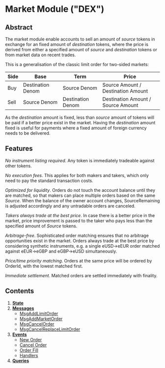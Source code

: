 # Market Module ("DEX")

## Abstract

The market module enable accounts to sell an amount of *source* tokens in exchange for an fixed amount of *destination* tokens, where the price is derived from either a specified amount of *source* and *destination* tokens or from market data on recent trades.

This is a generalisation of the classic limit order for two-sided markets:

| Side | Base | Term | Price |
|------|------|------|-------|
| Buy  | Destination Denom | Source Denom | Source Amount / Destination Amount |
| Sell | Source Denom | Destination Denom | Destination Amount / Source Amount |

As the *destination* amount is fixed, less than *source* amount of tokens will be paid if a better price exist in the market. Having the *destination* amount fixed is useful for payments where a fixed amount of foreign currency needs to be delivered.

## Features

*No instrument listing required*. Any token is immediately tradeable against other tokens.

*No execution fees*. This applies for both makers and takers, which only need to pay the standard transaction costs.

*Optimized for liquidity*. Orders do not touch the account balance until they are matched, so that makers can place multiple orders based on the same *Source*.
When the balance of the owner account changes, SourceRemaining is adjusted accordingly and any untradable orders are canceled. 

*Takers always trade at the best price*. In case there is a better price in the market, price improvement is passed to the taker who pays less than the specified amount of *Source* tokens.

*Arbitrage-free*. Sophisticated order matching ensures that no arbitrage opportunities exist in the market. Orders always trade at the best price by considering synthetic instruments, e.g. a single eUSD->eEUR order matched against eEUR->eGBP and eGBP->eUSD simultaneously.

*Price/time priority matching*. Orders at the same price will be ordered by OrderId, with the lowest matched first.  

*Immediate settlement*. Matched orders are settled immediately with finality.

## Contents

1. **[State](01_state.md)**
2. **[Messages](02_messages.md)**
    - [MsgAddLimitOrder](02_messages.md#MsgAddLimitOrder)
    - [MsgAddMarketOrder](02_messages.md#MsgAddMarketOrder)
    - [MsgCancelOrder](02_messages.md#MsgCancelOrder)
    - [MsgCancelReplaceLimitOrder](02_messages.md#MsgCancelReplaceLimitOrder)
3. **[Events](03_events.md)**
    - [New Order](03_events.md#New-Order)
    - [Cancel Order](03_events.md#Cancel-Order)
    - [Order Fill](03_events.md#Order-Fill)
    - [Handlers](03_events.md#Handlers)
4. **[Queries](04_queries.md)**
